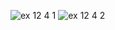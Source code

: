 ![ex 12 4 1](https://github.com/65030034/03376836-OOP-2566-Lab-12/assets/144875017/b425c055-eede-48f8-946b-8fa4653264c3)
![ex 12 4 2](https://github.com/65030034/03376836-OOP-2566-Lab-12/assets/144875017/cdba6905-168b-4c9f-a35d-940eb363d602)
